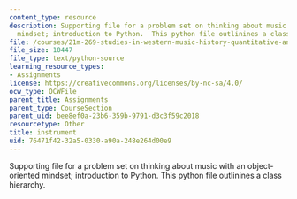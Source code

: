 ```yaml
---
content_type: resource
description: Supporting file for a problem set on thinking about music with an object-oriented
  mindset; introduction to Python.  This python file outlinines a class hierarchy.
file: /courses/21m-269-studies-in-western-music-history-quantitative-and-computational-approaches-to-music-history-spring-2012/76471f4232a50330a90a248e264d00e9_instrument.py
file_size: 10447
file_type: text/python-source
learning_resource_types:
- Assignments
license: https://creativecommons.org/licenses/by-nc-sa/4.0/
ocw_type: OCWFile
parent_title: Assignments
parent_type: CourseSection
parent_uid: bee8ef0a-23b6-359b-9791-d3c3f59c2018
resourcetype: Other
title: instrument
uid: 76471f42-32a5-0330-a90a-248e264d00e9
---
```

Supporting file for a problem set on thinking about music with an object-oriented mindset; introduction to Python.  This python file outlinines a class hierarchy.